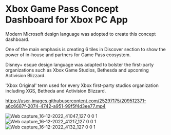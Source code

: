 # Xbox Game Pass Concept Dashboard for Xbox PC App

Modern Microsoft design language was adopted to create this concept dashboard. 

One of the main emphasis is creating 6 tiles in Discover section to show the power of in-house and partners for Game Pass ecosystem.

Disney+ esque design language was adapted to bolster the first-party organizations such as Xbox Game Studios, Bethesda and upcoming Activision Blizzard.

'Xbox Original' term used for every Xbox first-party studios organization including XGS, Betheda and Activision Blizzard.

https://user-images.githubusercontent.com/25297175/209512371-a6c6687f-2074-4742-a951-99f5f4d3ee77.mp4

![Web capture_16-12-2022_41047_127 0 0 1](https://user-images.githubusercontent.com/25297175/207999288-9f1256a5-958b-4142-857e-4477afbc8d78.jpeg)
![Web capture_16-12-2022_41217_127 0 0 1](https://user-images.githubusercontent.com/25297175/207999397-5c371afe-ff83-4411-840c-5f5a1821976b.jpeg)
![Web capture_16-12-2022_4132_127 0 0 1](https://user-images.githubusercontent.com/25297175/207999465-f696d85b-a4e7-46ba-a938-c7ae19d6868e.jpeg)






